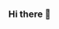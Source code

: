 ### Hi there 👋

<!--
**feliixjuliana/feliixjuliana** is a ✨ _special_ ✨ repository because its `README.md` (this file) appears on your GitHub profile.

Here are some ideas to get you started:

- 🌱 Atualmente curso T.I for Internet.
- 😄 Pronouns: Ela/dela

-->
